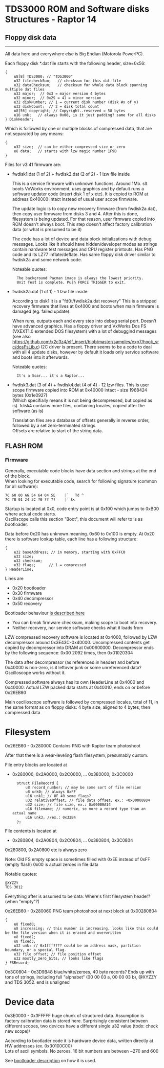 # TDS3000 ROM and Software disks Structures - Raptor 14

## Floppy disk data

---

All data here and everywhere else is Big Endian (Motorola PowerPC).

Each floppy disk \*.dat file starts with the following header, size=0x56:

    {
        u8[8] TDS3000; // "TDS3000"
        u32 filecheckSum;   // checksum for this dat file
        u32 dataChecksum;   // checksum for whole data block spanning multiple dat files
        u32 major;  // 0x3 = major version 4 bytes
        u32 minor;  // 0x29 = 41 = minor version
        u32 diskNumber; // 1 = current disk number (disk #x of y)
        u32 diskCount;  // 2 = disk total count
        u8[56] copyright; // Copyright..reserved = 58 bytes
        u16 unk;   // always 0x08, is it just padding? same for all disks
    } DiskHeader;

Which is followed by one or multiple blocks of compressed data, that are not separated by any means:

    {
        u32 size;  // can be either compressed size or zero
        u8 data;   // starts with lzw magic number 1F9D
    }

Files for v3.41 firmware are:

- fwdisk1.dat (1 of 2) + fwdisk2.dat (2 of 2) - 1 lzw file inside

  This is a service firmware with unknown functions. Around 1Mb. sIt boots VxWorks environment, uses graphics and by default runs a software updater code (insert disk 1 of x etc). It is copied to ROM at address 0x40000 intact instead of usual user scope firmware.

  The update logic is to copy new recovery firmware (from fwdisk2a.dat), then copy user firmware from disks 3 and 4.
  After this is done, filesystem is being updated. For that reason, user firmware copied into ROM doesn't always boot.
  This step doesn't affect factory calibration data (or what is presumed to be it)

  The code has a lot of device and data block initializations with debug messages. Looks like it should have hidden/developer modes as strings contain hardware test messages and CPU register printouts.
  Has PNG code and its LZ77 inflate/deflate.
  Has same floppy disk driver similar to fwdisk2a and some network code.

  Noteable quotes:

        The background Pacman image is always the lowest priority.
        Unit Test is complete. Push FORCE TRIGGER to exit.

- fwdisk2a.dat (1 of 1) - 1 lzw file inside

  According to disk1 it is a "fd0:/fwdisk2a.dat recovery"
  This is a stripped recovery firmware that lives at 0x4000 and boots when main firmware is damaged (eg. failed update).

  When runs, outputs each and every step into debug serial port. Doesn't have advanced graphics.
  Has a floppy driver and VxWorks Dos FS (VXEXT1.0 extended DOS filesystem) with a lot of debuggind messages
  (see also https://github.com/x2c3z4/elf_insert/blob/master/samples/exp7/hook_src/dosFsLib.c)
  I2C driver is present. There seems to be a code to deal with all 4 update disks, however by default it loads only service software and boots into it afterwards.

  Noteable quotes:

        It's a Soar... it's a Raptor...

- fwdisk3.dat (3 of 4) + fwdisk4.dat (4 of 4) - 12 lzw files.
  This is user scope firmware copied into ROM at 0x40000 intact - size 1968424 bytes (0x1e0927)  
  (Which specifially means it is not being decompressed, but copied as is).
  fdisk4 contains more files, containing locales, copied after the software (as is)

  Translation files are a database of offsets generally in reverse order,
  followed by a set zero-terminated strings.  
  Offsets are relative to start of the string data.

## FLASH ROM

### Firmware

Generally, executable code blocks have data section and strings at the end of the block.  
When looking for executable code, search for following signature (common for all software):

    7C 60 00 A6 54 64 04 5E    |`   Td ^
    7C ?0 01 24 3C ?0 ?? ??    |` $<

Startup is located at 0x0, code entry point is at 0x100 which jumps to 0xB00 where actual code starts.  
Oscillscope calls this section "Boot", this document will refer to is as bootloader.

Data before 0x20 has unknown meaning. 0x60 to 0x100 is empty.
At 0x20 there is software lookup table, each line has a following structure:

    {
        u32 baseAddress; // in memory, starting with 0xFFC0
        u32 size;
        u32 checksum;
        u32 flags;      // 1 = compressed
    } HeaderLine;

Lines are

- 0x20 bootloader
- 0x30 firmware
- 0x40 decompressor
- 0x50 recovery

Bootloader behaviour [is described here](bootloader.md)

- You can break firmware checksum, making scope to boot into recovery.
- Neither recovery, nor service software checks what it loads from

LZW compressed recovery software is located at 0x4000, followed by LZW decompressor around 0x3E43C-0x40000.
Uncompressed contents get copied by decompressor into DRAM at 0x00600000.
Decompressor ends by the following sequence: 0x00 2092 times, then 0x01020304

The data after decompressor (as referenced in header) and before 0x40000 is non-zero, is it leftover junk or some unreferenced data? Oscilloscope works without it.

Compressed software always has its own HeaderLine at 0x4000 and 0x40000.
Actual LZW packed data starts at 0x40010, ends on or before 0x26EB60

Main oscilloscope software is followed by compressed locales, total of 11,
in the same format as on floppy disks: 4 byte size, aligned to 4 bytes, then
compressed data

# Filesystem

0x26EB60 - 0x280000 Contains PNG with Raptor team photoshoot

After that there is a wear-leveling flash filesystem, presumably custom.

File entry blocks are located at

- 0x280000, 0x2A0000, 0x2C0000, ... 0x380000, 0x3C0000

        struct FileRecord {
            u8 record_number; // may be some sort of file version
            u8 unk0; // always 0xFF
            u16 unk1; // 8F 40 some flags?
            u32 relativeOffset; // file data offset, ex.: +0x00000804
            u32 size; // file size, ex.: 0x00000A14
            u16 filename; // numeric, so more a record type than an actual name
            u16 unk3; //ex.: 0x32B4
        };

File contents is located at

- 0x280804, 0x2A0804, 0x2C0804, ... 0x380804, 0x3C0804

0x280800, 0x2A0800 etc is always zero

Note: Old FS empty space is sometimes filled with 0xEE instead of 0xFF (empty flash)
0x00 is actual zeroes in file data

Notable quotes:

    @XYZZY
    TDS 3012

Everything after is assumed to be data:
Where's first filesystem header? (when "empty"?)

0x26EB60 - 0x280060 PNG team photoshoot at next block at 0x00280804

    {
        u8 fixed0;
        u8 increasing; // this number is increasing. looks like this could be the file version when it is erased and overwritten
        u8 fixed2;
        u8 fixed3;
        u32 unk; // 0x1fff???? could be an address mask, partition boundary, or a special flag.
        u32 file_offset; // file position offset
        u32 mostly_zero_bits; // looks like flags
    } FSRecord;

0x3C0804 - 0x3D9B48 blue/white/zeroes, 40 byte records? Ends up with tons of strings,
including full "alphabet" (00 00 03 a, 00 00 03 b), @XYZZY and TDS 3052. end is unaligned

# Device data

0x3E0000 - 0x3FFFFF huge chunk of structured data.
Assumption is factory calibration data is stored here. Surprisingly consistent between different scopes,
two devices have a different single u32 value (todo: check new scope)/

According to bootlader code it is hardware device data, written directly at HW addresses (ex. 0x30100C00)  
Lots of ascii symbols. No zeroes. 16 bit numbers are between ~270 and 600

See [bootloader description](bootloader.md) on how it is used.

